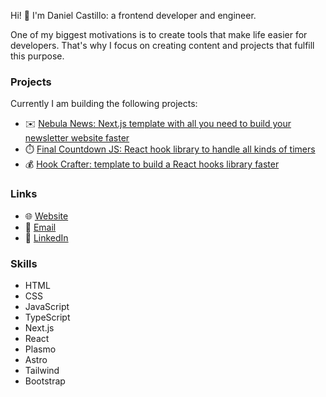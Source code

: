 Hi! 👋 I'm Daniel Castillo: a frontend developer and engineer.

One of my biggest motivations is to create tools that make life easier for developers. That's why I focus on creating content and projects that fulfill this purpose.

### Projects

Currently I am building the following projects:

- ✉️ [Nebula News: Next.js template with all you need to build your newsletter website faster](https://getnebula.news/)
- ⏱️ [Final Countdown JS: React hook library to handle all kinds of timers](https://github.com/dlcastillop/final-countdown-js)
- 💰 [Hook Crafter: template to build a React hooks library faster](https://github.com/dlcastillop/hook-crafter)

### Links

- 🌐 <a href="https://dlcastillop.com">Website</a>
- 📧 <a href="mailto:daniel@dlcastillop.com">Email</a>
- 💼 <a href="https://linkedin.com/in/dlcastillop">LinkedIn</a>

### Skills

- HTML
- CSS
- JavaScript
- TypeScript
- Next.js
- React
- Plasmo
- Astro
- Tailwind
- Bootstrap
